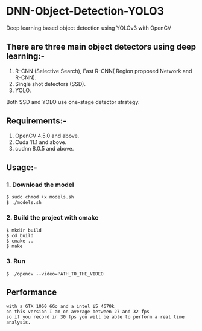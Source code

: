 # DNN-Object-Detection-YOLO3
Deep learning based object detection using YOLOv3 with OpenCV

## There are three main object detectors using deep learning:-

1. R-CNN (Selective Search), Fast R-CNN( Region proposed Network and R-CNN).  
2. Single shot detectors (SSD).  
3. YOLO.  

Both SSD and YOLO use one-stage detector strategy.  

## Requirements:-  

1. OpenCV 4.5.0 and above.
2. Cuda 11.1 and above.
3. cudnn 8.0.5 and above.

## Usage:-  

### 1. Download the model
    $ sudo chmod +x models.sh
    $ ./models.sh

### 2. Build the project with cmake
    $ mkdir build
    $ cd build
    $ cmake ..
    $ make
### 3. Run
    $ ./opencv --video=PATH_TO_THE_VIDEO
    
## Performance
    with a GTX 1060 6Go and a intel i5 4670k
    on this version I am on average between 27 and 32 fps
    so if you record in 30 fps you will be able to perform a real time analysis.
